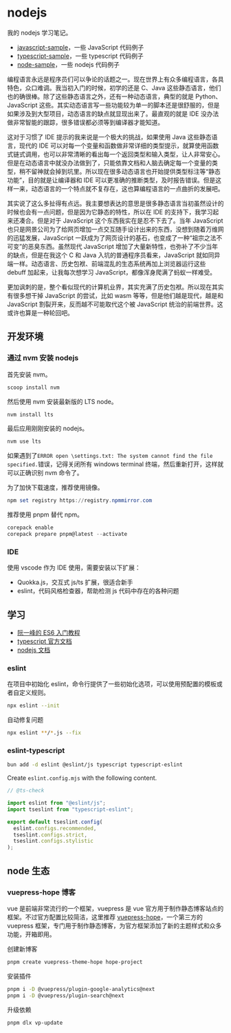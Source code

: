 # nodejs

我的 nodejs 学习笔记。

- [javascript-sample](./javascript-sample/README.md)，一些 JavaScript 代码例子
- [typescript-sample](./typescript-sample/README.md)，一些 typescript 代码例子
- [node-sample](./node-sample/README.md)，一些 nodejs 代码例子

编程语言永远是程序员们可以争论的话题之一。现在世界上有众多编程语言，各具特色，众口难调。我当初入门的时候，初学的还是 C、Java 这些静态语言，他们也的确很棒。除了这些静态语言之外，还有一种动态语言，典型的就是 Python、JavaScript 这些。其实动态语言写一些功能较为单一的脚本还是很舒服的，但是如果涉及到大型项目，动态语言的缺点就显现出来了。最直观的就是 IDE 没办法做非常智能的跟踪，很多错误都必须等到编译器才能知道。

这对于习惯了 IDE 提示的我来说是一个极大的挑战，如果使用 Java 这些静态语言，现代的 IDE 可以对每一个变量和函数做非常详细的类型提示，就算使用函数式链式调用，也可以非常清晰的看出每一个返回类型和输入类型，让人非常安心。但是在动态语言中就没办法做到了，只能依靠文档和人脑去确定每一个变量的类型，稍不留神就会掉到坑里。所以现在很多动态语言也开始提供类型标注等“静态功能”，目的就是让编译器和 IDE 可以更准确的推断类型，及时报告错误。但是这样一来，动态语言的一个特点就不复存在，这也算编程语言的一点曲折的发展吧。

其实说了这么多扯得有点远。我主要想表达的意思是很多静态语言当初虽然设计的时候也会有一点问题，但是因为它静态的特性，所以在 IDE 的支持下，我学习起来还凑合。但是对于 JavaScript 这个东西我实在是忍不下去了。当年 JavaScript 也只是网景公司为了给网页增加一点交互随手设计出来的东西，没想到随着万维网的迅猛发展，JavaScript 一跃成为了网页设计的基石，也变成了一种“祖宗之法不可变”的恶臭东西。虽然现代 JavaScript 增加了大量新特性，也弥补了不少当年的缺点，但是在我这个 C 和 Java 入坑的普通程序员看来，JavaScript 就如同异端一样。动态语言、历史包袱、前端混乱的生态系统再加上浏览器运行这些 debuff 加起来，让我每次想学习 JavaScript，都像浑身爬满了蚂蚁一样难受。

更加讽刺的是，整个看似现代的计算机业界，其实充满了历史包袱。所以现在其实有很多想干掉 JavaScript 的尝试，比如 wasm 等等，但是他们越是现代，越是和 JavaScript 割裂开来，反而越不可能取代这个被 JavaScript 统治的前端世界。这或许也算是一种轮回吧。

## 开发环境

### 通过 nvm 安装 nodejs

首先安装 nvm。

```powershell
scoop install nvm
```

然后使用 nvm 安装最新版的 LTS node。

```powershell
nvm install lts
```

最后应用刚刚安装的 nodejs。

```powershell
nvm use lts
```

如果遇到了`ERROR open \settings.txt: The system cannot find the file specified.`错误，记得关闭所有 windows terminal 终端，然后重新打开，这样就可以正确识别 nvm 命令了。

为了加快下载速度，推荐使用镜像。

```powershell
npm set registry https://registry.npmmirror.com
```

推荐使用 pnpm 替代 npm。

```powershell
corepack enable
corepack prepare pnpm@latest --activate
```

### IDE

使用 vscode 作为 IDE 使用，需要安装以下扩展：

- Quokka.js，交互式 js/ts 扩展，很适合新手
- eslint，代码风格检查器，帮助检测 js 代码中存在的各种问题

## 学习

- [阮一峰的 ES6 入门教程](https://es6.ruanyifeng.com/)
- [typescript 官方文档](https://www.typescriptlang.org/docs/)
- [nodejs 文档](https://nodejs.org/docs/latest-v20.x/api/documentation.html)

### eslint

在项目中初始化 eslint，命令行提供了一些初始化选项，可以使用预配置的模板或者自定义规则。

```sh
npx eslint --init
```

自动修复问题

```sh
npx eslint **/*.js --fix
```

### eslint-typescript

```sh
bun add -d eslint @eslint/js typescript typescript-eslint
```

Create `eslint.config.mjs` with the following content.

```js
// @ts-check

import eslint from "@eslint/js";
import tseslint from "typescript-eslint";

export default tseslint.config(
  eslint.configs.recommended,
  tseslint.configs.strict,
  tseslint.configs.stylistic
);
```

## node 生态

### vuepress-hope 博客

vue 是前端非常流行的一个框架，vuepress 是 vue 官方用于制作静态博客站点的框架。不过官方配置比较简洁，这里推荐 [vuepress-hope](https://vuepress-theme-hope.github.io/)，一个第三方的 vuepress 框架，专门用于制作静态博客，为官方框架添加了新的主题样式和众多功能，开箱即用。

创建新博客

```sh
pnpm create vuepress-theme-hope hope-project
```

安装插件

```sh
pnpm i -D @vuepress/plugin-google-analytics@next
pnpm i -D @vuepress/plugin-search@next
```

升级依赖

```sh
pnpm dlx vp-update
```
